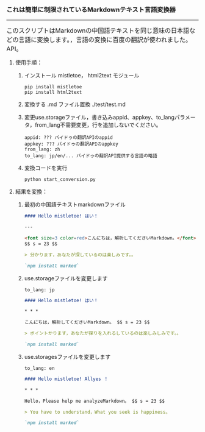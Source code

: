 ### これは簡単に制限されているMarkdownテキスト言語変換器

---

<font size=3>このスクリプトはMarkdownの中国語テキストを同じ意味の日本語などの言語に変換します。，言語の変換に百度の翻訳が使われました。API。</font>

1. 使用手順：

   1. インストール mistletoe， html2text モジュール

      ```shell
      pip install mistletoe
      pip install html2text
      ```

   2. 変換する .md ファイル置換 ./test/test.md

   3. 変更use.storageファイル，書き込みappid、appkey、to_langパラメータ，from_lang不需要変更，行を追加しないでください。

      ```text
      appid: ??? バイドゥの翻訳APIのappid
      appkey: ??? バイドゥの翻訳APIのappkey
      from_lang: zh
      to_lang: jp/en/... バイドゥの翻訳API提供する言語の略語
      ```

   4. 変換コードを実行

      ```shell
      python start_conversion.py
      ```

2. 結果を変換：

   1. 最初の中国語テキストmarkdownファイル

      ```markdown
      #### Hello mistletoe! はい！
      
      ---
      
      <font size=3 color=red>こんにちは，解析してくださいMarkdown。</font>
      $$ s = 23 $$
      
      > 分かります，あなたが探しているのは楽しみです。。
      
      `npm install marked`
      ```

   2. use.storageファイルを変更します

      ```test
      to_lang: jp
      ```

      ```markdown
      #### Hello mistletoe! はい！
      
      * * *
      
      こんにちは，解析してくださいMarkdown。 $$ s = 23 $$
      
      > ポイントかります，あなたが探りを入れるしているのは楽しみしみです。。
      
      `npm install marked`
      ```

   3. use.storagesファイルを変更します

      ```text
      to_lang: en
      ```

      ```markdown
      #### Hello mistletoe! Allyes ！
      
      * * *
      
      Hello，Please help me analyzeMarkdown。 $$ s = 23 $$
      
      > You have to understand，What you seek is happiness。
      
      `npm install marked`
      ```

      

   